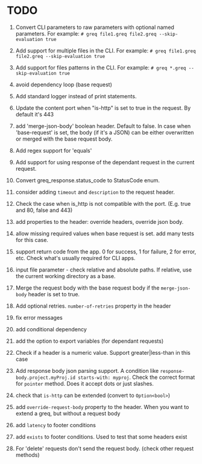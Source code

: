 # TODO

1. Convert CLI parameters to raw parameters with optional named parameters. For example:
`# greq file1.greq file2.greq --skip-evaluation true`

2. Add support for multiple files in the CLI. For example:
`# greq file1.greq file2.greq --skip-evaluation true`

3. Add support for files patterns in the CLI. For example:
`# greq *.greq --skip-evaluation true`

4. avoid dependency loop (base request)

5. Add standard logger instead of print statements.

6. Update the content port when "is-http" is set to true in the request. By default it's 443

7. add 'merge-json-body' boolean header. Default to false.
In case when 'base-request' is set, the body (if it's a JSON) can be either overwritten or merged with the base request body.

8. Add regex support for 'equals'

9. Add support for using response of the dependant request in the current request.

10. Convert greq_response.status_code to StatusCode enum.

11. consider adding `timeout` and `description` to the request header.

12. Check the case when is_http is not compatible with the port. (E.g. true and 80, false and 443)

13. add properties to the header: override headers, override json body.

14. allow missing required values when base request is set.
add many tests for this case.

15. support return code from the app. 0 for success, 1 for failure, 2 for error, etc. Check what's usually required for CLI apps.

16. input file parameter - check relative and absolute paths. If relative, use the current working directory as a base.

17. Merge the request body with the base request body if the `merge-json-body` header is set to true.

18. Add optional retries. `number-of-retries` property in the header

20. fix error messages

21. add conditional dependency

22. add the option to export variables (for dependant requests)

23. Check if a header is a numeric value. Support greater|less-than in this case

24. Add response body json parsing support. A condition like `response-body.project.myProj.id starts-with: myproj`. Check the correct format for `pointer` method. Does it accept dots or just slashes.

25. check that `is-http` can be extended (convert to `Option<bool>`)

26. add `override-request-body` property to the header. When you want to extend a greq, but without a request body

27. add `latency` to footer conditions

28. add `exists` to footer conditions. Used to test that some headers exist

29. For 'delete' requests don't send the request body. (check other request methods)